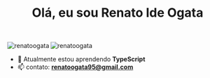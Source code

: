 <h1 align="center">Olá, eu sou Renato Ide Ogata</h1><br>

<p><img align="left" src="https://github-readme-stats.vercel.app/api?username=renatoogata&show_icons=true&theme=dark&locale=en" alt="renatoogata" /></p>
<p><img align"right" src="https://github-readme-stats.vercel.app/api/top-langs?username=renatoogata&show_icons=true&theme=dark&locale=en&layout=compact" alt="renatoogata" /></p>

- 🌱 Atualmente estou aprendendo **TypeScript**
- 📫 contato: **renatoogata95@gmail.com**






